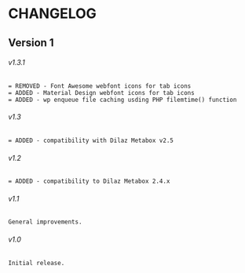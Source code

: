 # CHANGELOG

## Version 1

###### v1.3.1
```
= REMOVED - Font Awesome webfont icons for tab icons
= ADDED - Material Design webfont icons for tab icons
= ADDED - wp enqueue file caching usding PHP filemtime() function
```
###### v1.3
```
= ADDED - compatibility with Dilaz Metabox v2.5
```
###### v1.2
```
= ADDED - compatibility to Dilaz Metabox 2.4.x
```
###### v1.1
```
General improvements.
```
###### v1.0
```
Initial release.

